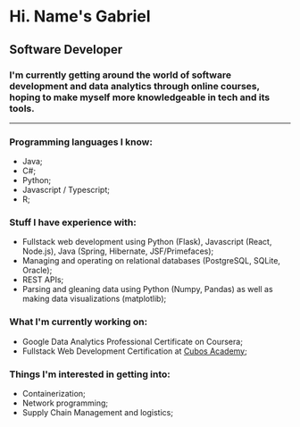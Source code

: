 # Hi. Name's Gabriel
## Software Developer

### I'm currently getting around the world of software development and data analytics through online courses, hoping to make myself more knowledgeable in tech and its tools.

---

### Programming languages I know:
- Java;
- C#;
- Python;
- Javascript / Typescript;
- R;

### Stuff I have experience with:
- Fullstack web development using Python (Flask), Javascript (React, Node.js), Java (Spring, Hibernate, JSF/Primefaces);
- Managing and operating on relational databases (PostgreSQL, SQLite, Oracle);
- REST APIs;
- Parsing and gleaning data using Python (Numpy, Pandas) as well as making data visualizations (matplotlib);

### What I'm currently working on:
- Google Data Analytics Professional Certificate on Coursera;
- Fullstack Web Development Certification at [Cubos Academy](https://cubos.academy);

### Things I'm interested in getting into:
- Containerization;
- Network programming;
- Supply Chain Management and logistics;


<!--
**gsaviop/gsaviop** is a ✨ _special_ ✨ repository because its `README.md` (this file) appears on your GitHub profile.

Here are some ideas to get you started:

- 🔭 I’m currently working on ...
- 🌱 I’m currently learning ...
- 👯 I’m looking to collaborate on ...
- 🤔 I’m looking for help with ...
- 💬 Ask me about ...
- 📫 How to reach me: ...
- 😄 Pronouns: ...
- ⚡ Fun fact: ...
-->
